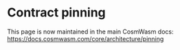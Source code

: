 # Contract pinning

This page is now maintained in the main CosmWasm docs:
<https://docs.cosmwasm.com/core/architecture/pinning>
